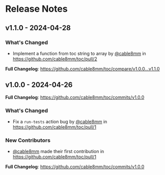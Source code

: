 # Release Notes

## v1.1.0 - 2024-04-28

### What's Changed

* Implement a function from toc string to array by [@cable8mm](https://github.com/cable8mm) in https://github.com/cable8mm/toc/pull/2

**Full Changelog**: https://github.com/cable8mm/toc/compare/v1.0.0...v1.1.0

## v1.0.0 - 2024-04-26

**Full Changelog**: https://github.com/cable8mm/toc/commits/v1.0.0

### What's Changed

* Fix a `run-tests` action bug by [@cable8mm](https://github.com/cable8mm) in https://github.com/cable8mm/toc/pull/1

### New Contributors

* [@cable8mm](https://github.com/cable8mm) made their first contribution in https://github.com/cable8mm/toc/pull/1

**Full Changelog**: https://github.com/cable8mm/toc/commits/v1.0.0
